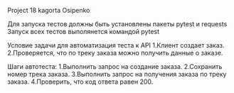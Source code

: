 Project 18 kagorta Osipenko

Для запуска тестов должны быть установлены пакеты pytest и requests
Запуск всех тестов выполянется командой pytest

Условие задачи для автоматизация теста к API
 1.Клиент создает заказ.
 2.Проверяется, что по треку заказа можно получить данные о заказе.

Шаги автотеста:
 1.Выполнить запрос на создание заказа.
 2.Сохранить номер трека заказа.
 3.Выполнить запрос на получения заказа по треку заказа.
 4.Проверить, что код ответа равен 200.